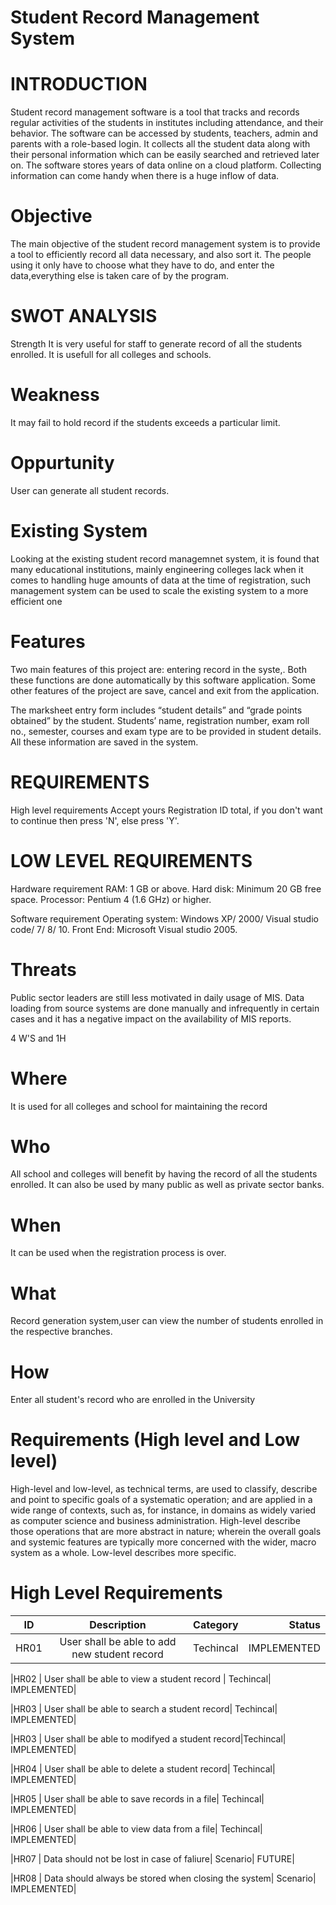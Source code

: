 # Student Record Management System




# INTRODUCTION
Student record management software is a tool that tracks and records regular activities of the students in institutes including attendance, and their behavior.
The software can be accessed by students, teachers, admin and parents with a role-based login. It collects all the student data along with their personal information which can be easily searched and retrieved later on. The software stores years of data online on a cloud platform. Collecting information can come handy when there is a huge inflow of data.

# Objective
The main objective of the student record management system is to provide a tool to efficiently record all data necessary, and also sort it.
The people using it only have to choose what they have to do, and enter the data,everything else is taken care of by the program.

# SWOT ANALYSIS
Strength
It is very useful for staff to generate record of all the students enrolled. It is usefull for all colleges and schools. 

# Weakness
It may fail to hold record if the students exceeds a particular limit.

# Oppurtunity
User can generate all student records.


# Existing System
Looking at the existing student record managemnet system, it is found that many educational institutions, mainly engineering colleges lack when it comes to handling huge amounts of data at the time of registration, such management system can be used to scale the existing system to a more efficient one



# Features
Two main features of this project are: entering record in the syste,. Both these functions are done automatically by this software application. Some other features of the project are save, cancel and exit from the application.

The marksheet entry form includes “student details” and “grade points obtained” by the student. Students’ name, registration number, exam roll no., semester, courses and exam type are to be provided in student details. All these information are saved in the system.

# REQUIREMENTS
High level requirements
Accept yours Registration ID total, if you don't want to continue then press 'N', else press 'Y'.

# LOW LEVEL REQUIREMENTS
Hardware requirement
RAM: 1 GB or above. Hard disk: Minimum 20 GB free space. Processor: Pentium 4 (1.6 GHz) or higher.

Software requirement
Operating system: Windows XP/ 2000/ Visual studio code/ 7/ 8/ 10. Front End: Microsoft Visual studio 2005.


# Threats

Public sector leaders are still less motivated in daily usage of MIS.
Data loading from source systems are done manually and infrequently in certain cases and it has a negative impact on the availability of MIS reports.


4 W'S and 1H
# Where
It is used for all colleges and school for maintaining the record

# Who
All school and colleges will benefit by having the record of all the students enrolled. It can also be used by many public as well as private sector banks.

# When
It can be used when the registration process is over.

# What
Record generation system,user can view the number of students enrolled in the respective branches.

# How
Enter all student's record who are enrolled in the University


# Requirements (High level and Low level)

High-level and low-level, as technical terms, are used to classify, describe and point to specific goals of a systematic operation; and are applied in a wide range of contexts, such as, for instance, in domains as widely varied as computer science and business administration. High-level describe those operations that are more abstract in nature; wherein the overall goals and systemic features are typically more concerned with the wider, macro system as a whole. Low-level describes more specific.

# High Level Requirements
|ID   |	Description                                 |	Category|	Status|
|-----| :------------------------------------------:|----------|-----:|
|HR01 |	User shall be able to add new student record|	Techincal|	IMPLEMENTED|

|HR02 |	User shall be able to view a student record |	Techincal|	IMPLEMENTED|

|HR03 |	User shall be able to search a student record|	Techincal|	IMPLEMENTED|

|HR03 |	User shall be able to modifyed a student record|Techincal|	IMPLEMENTED|

|HR04 |	User shall be able to delete a student record|	Techincal|	IMPLEMENTED|

|HR05 |	User shall be able to save records in a file|	Techincal|	IMPLEMENTED|

|HR06 |	User shall be able to view data from a file|	Techincal|	IMPLEMENTED|

|HR07 |	Data should not be lost in case of faliure|	Scenario|	FUTURE|

|HR08 |	Data should always be stored when closing the system|	Scenario|	IMPLEMENTED|

























